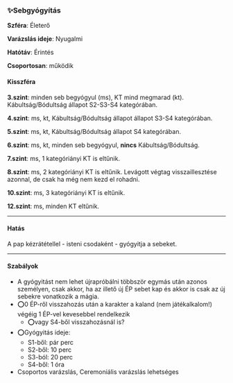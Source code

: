 ### ✨Sebgyógyítás

**Szféra**: Életerő

**Varázslás ideje**: Nyugalmi

**Hatótáv**: Érintés

**Csoportosan**: működik 

#### Kisszféra

**3.szint**: minden seb begyógyul (ms), KT mind megmarad (kt). Kábultság/Bódultság állapot S2-S3-S4 kategórában.

**4.szint**: ms, kt,  Kábultság/Bódultság állapot állapot S3-S4 kategórában.

**5.szint**: ms, kt, Kábultság/Bódultság állapot S4 kategórában.

**6.szint**: ms, kt, minden seb begyógyul, **nincs** Kábultság/Bódultság.

**7.szint**: ms, 1 kategóriányi KT is eltűnik.

**8.szint**: ms, 2 kategóriányi KT is eltűnik. Levágott végtag visszaillesztése azonnal, de csak ha még nem kezd el rohadni.

**10.szint**: ms, 3 kategóriányi KT is eltűnik.

**12.szint**: ms, minden KT eltűnik.

---
#### Hatás

A pap kézrátétellel - isteni csodaként - gyógyitja a sebeket.

---
#### Szabályok

- A gyógyitást nem lehet újrapróbálni többször egymás után azonos személyen, csak akkor, ha az illető új ÉP sebet kap és akkor is csak az új sebekre vonatkozik a mágia.
- ⭕0 ÉP-ről visszahozás után a karakter a kaland (nem játékalkalom!) végéig 1 ÉP-vel kevesebbel rendelkezik
  - ⭕vagy S4-ből visszahozásnál is?
- ⭕Gyógyitás ideje:
  - S1-ből: pár perc
  - S2-ből: 10 perc
  - S3-ból: 20 perc
  - S4-ből: 1 óra
- Csoportos varázslás, Ceremoniális varázslás lehetséges
